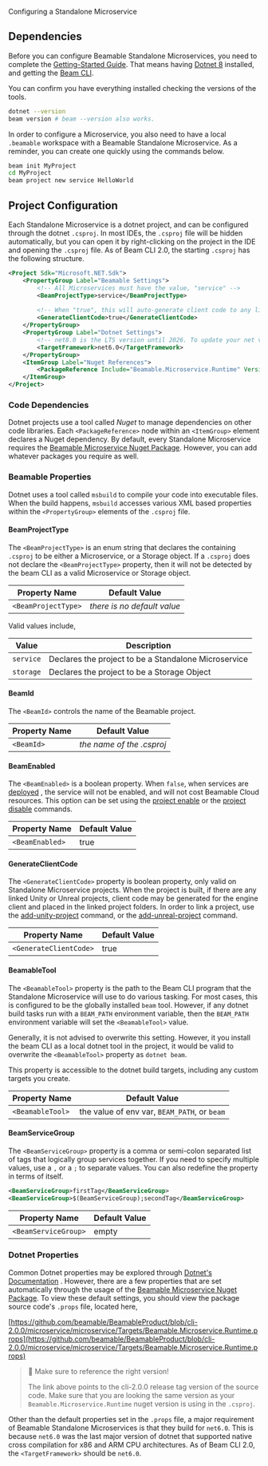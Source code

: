 Configuring a Standalone Microservice

## Dependencies

Before you can configure Beamable Standalone Microservices, you need to complete the [Getting-Started Guide](doc:cli-guide-getting-started). That means having [Dotnet 8](https://dotnet.microsoft.com/en-us/download/dotnet/8.0) installed, and getting the  [Beam CLI](https://www.nuget.org/packages/Beamable.Tools). 

You can confirm you have everything installed checking the versions of the tools.
```sh
dotnet --version
beam version # beam --version also works.
```

In order to configure a Microservice, you also need to have a local `.beamable` workspace with a Beamable Standalone Microservice. As a reminder, you can create one quickly using the commands below.
```sh
beam init MyProject
cd MyProject
beam project new service HelloWorld
```

## Project Configuration 

Each Standalone Microservice is a dotnet project, and can be configured through the dotnet `.csproj`. In most IDEs, the `.csproj` file will be hidden automatically, but you can open it by right-clicking on the project in the IDE and opening the `.csproj` file. As of Beam CLI 2.0, the starting `.csproj` has the following structure. 

```xml
<Project Sdk="Microsoft.NET.Sdk">  
    <PropertyGroup Label="Beamable Settings">  
        <!-- All Microservices must have the value, "service" -->  
        <BeamProjectType>service</BeamProjectType>  
  
        <!-- When "true", this will auto-generate client code to any linked unity projects -->  
        <GenerateClientCode>true</GenerateClientCode>  
    </PropertyGroup>  
    <PropertyGroup Label="Dotnet Settings">  
        <!-- net8.0 is the LTS version until 2026. To update your net version, update the <TargetFramework> when Beamable announces support. -->  
        <TargetFramework>net6.0</TargetFramework>  
    </PropertyGroup>  
    <ItemGroup Label="Nuget References">  
        <PackageReference Include="Beamable.Microservice.Runtime" Version="2.0.0" />  
    </ItemGroup>  
</Project>
```

### Code Dependencies

Dotnet projects use a tool called _Nuget_ to manage dependencies on other code libraries. Each `<PackageReference>` node within an `<ItemGroup>` element declares a Nuget dependency. By default, every Standalone Microservice requires the [Beamable Microservice Nuget Package](https://www.nuget.org/packages/Beamable.Microservice.Runtime). However, you can add whatever packages you require as well. 


### Beamable Properties

Dotnet uses a tool called `msbuild` to compile your code into executable files. When the build happens, `msbuild` accesses various XML based properties within the `<PropertyGroup>` elements of the `.csproj` file. 

#### BeamProjectType

The `<BeamProjectType>` is an enum string that declares the containing `.csproj` to be either a Microservice, or a Storage object. If a `.csproj` does not declare the `<BeamProjectType>` property, then it will not be detected by the beam CLI as a valid Microservice or Storage object. 

| Property Name       | Default Value               |
| ------------------- | --------------------------- |
| `<BeamProjectType>` | _there is no default value_ |

Valid values include, 

| Value     | Description                                          |
| --------- | ---------------------------------------------------- |
| `service` | Declares the project to be a Standalone Microservice |
| `storage` | Declares the project to be a Storage Object          |

#### BeamId

The `<BeamId>` controls the name of the Beamable project. 

| Property Name | Default Value             |
| ------------- | ------------------------- |
| `<BeamId>`    | _the name of the .csproj_ |

#### BeamEnabled

The `<BeamEnabled>` is a boolean property. When `false`, when services are [deployed](doc:cli-guide-microservice-deployment) , the service will not be enabled, and will not cost Beamable Cloud resources.
This option can be set using the [project enable](doc:cli-project-enable) or the [project disable](doc:cli-project-enable) commands.

| Property Name   | Default Value |
| --------------- | ------------- |
| `<BeamEnabled>` | true          |

#### GenerateClientCode 

The `<GenerateClientCode>` property is boolean property, only valid on Standalone Microservice projects. When the project is built, if there are any linked Unity or Unreal projects, client code may be generated for the engine client and placed in the linked project folders. In order to link a project, use the [add-unity-project](doc:cli-add-unity-project) command, or the [add-unreal-project](doc:cli-add-unreal-project) command. 

| Property Name          | Default Value |
| ---------------------- | ------------- |
| `<GenerateClientCode>` | true          |

#### BeamableTool

The `<BeamableTool>` property is the path to the Beam CLI program that the Standalone Microservice will use to do various tasking. For most cases, this is configured to be the globally installed `beam` tool. However, if any dotnet build tasks run with a `BEAM_PATH` environment variable, then the `BEAM_PATH` environment variable will set the `<BeamableTool>` value. 

Generally, it is not advised to overwrite this setting. However, it you install the beam CLI as a local dotnet tool in the project, it would be valid to overwrite the `<BeamableTool>` property as `dotnet beam`. 

This property is accessible to the dotnet build targets, including any custom targets you create. 

| Property Name    | Default Value                                |
| ---------------- | -------------------------------------------- |
| `<BeamableTool>` | the value of env var, `BEAM_PATH`, or `beam` |

#### BeamServiceGroup
The `<BeamServiceGroup>` property is a comma or semi-colon separated list of tags that logically group services together. 
If you need to specify multiple values, use a `,` or a `;` to separate values. You can also redefine the property in terms of itself.

```xml
<BeamServiceGroup>firstTag</BeamServiceGroup>
<BeamServiceGroup>$(BeamServiceGroup);secondTag</BeamServiceGroup>
```

| Property Name        | Default Value |
|----------------------|---------------|
| `<BeamServiceGroup>` | empty         |

### Dotnet Properties

Common Dotnet properties may be explored through [Dotnet's Documentation](https://learn.microsoft.com/en-us/visualstudio/msbuild/common-msbuild-project-properties?view=vs-2022) . However, there are a few properties that are set automatically through the usage of the [Beamable Microservice Nuget Package](https://www.nuget.org/packages/Beamable.Microservice.Runtime). To view these default settings, you should view the package source code's `.props` file, located here, 

[https://github.com/beamable/BeamableProduct/blob/cli-2.0.0/microservice/microservice/Targets/Beamable.Microservice.Runtime.props](https://github.com/beamable/BeamableProduct/blob/cli-2.0.0/microservice/microservice/Targets/Beamable.Microservice.Runtime.props)

> 📘 Make sure to reference the right version!
>
> The link above points to the cli-2.0.0 release tag version of the source code. Make sure that you are looking the same version as your `Beamable.Microservice.Runtime` nuget version is using in the `.csproj`. 
 
Other than the default properties set in the `.props` file, a major requirement of Beamable Standalone Microservices is that they build for `net6.0`. This is because `net6.0` was the last major version of dotnet that supported native cross compilation for x86 and ARM CPU architectures. As of Beam CLI 2.0, the `<TargetFramework>` should be `net6.0`. 

